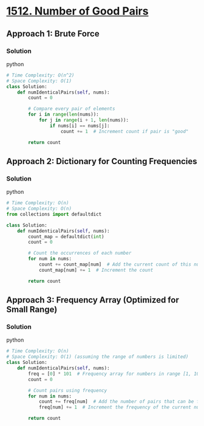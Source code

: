 # [1512. Number of Good Pairs](https://leetcode.com/problems/number-of-good-pairs/)

## Approach 1: Brute Force

### Solution
python
```python
# Time Complexity: O(n^2)
# Space Complexity: O(1)
class Solution:
    def numIdenticalPairs(self, nums):
        count = 0

        # Compare every pair of elements
        for i in range(len(nums)):
            for j in range(i + 1, len(nums)):
                if nums[i] == nums[j]:
                    count += 1  # Increment count if pair is "good"

        return count
```

## Approach 2: Dictionary for Counting Frequencies

### Solution
python
```python
# Time Complexity: O(n)
# Space Complexity: O(n)
from collections import defaultdict

class Solution:
    def numIdenticalPairs(self, nums):
        count_map = defaultdict(int)
        count = 0

        # Count the occurrences of each number
        for num in nums:
            count += count_map[num]  # Add the current count of this number
            count_map[num] += 1  # Increment the count

        return count
```

## Approach 3: Frequency Array (Optimized for Small Range)

### Solution
python
```python
# Time Complexity: O(n)
# Space Complexity: O(1) (assuming the range of numbers is limited)
class Solution:
    def numIdenticalPairs(self, nums):
        freq = [0] * 101  # Frequency array for numbers in range [1, 100]
        count = 0

        # Count pairs using frequency
        for num in nums:
            count += freq[num]  # Add the number of pairs that can be formed
            freq[num] += 1  # Increment the frequency of the current number

        return count
```

